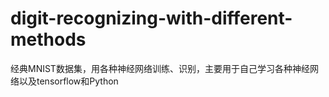 # digit-recognizing-with-different-methods
经典MNIST数据集，用各种神经网络训练、识别，主要用于自己学习各种神经网络以及tensorflow和Python
